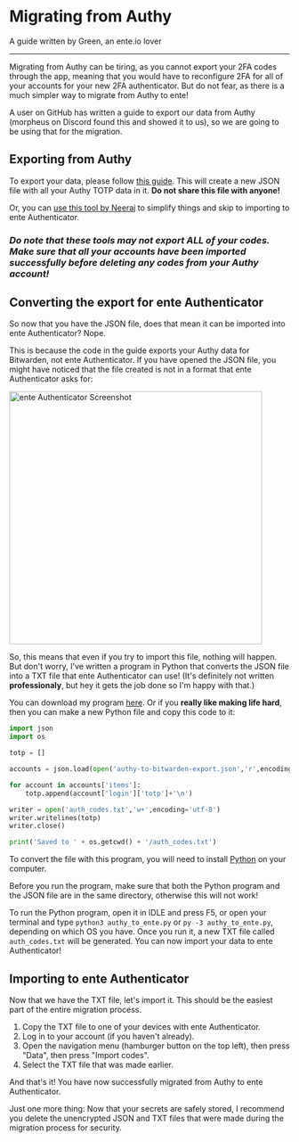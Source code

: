 # Migrating from Authy
A guide written by Green, an ente.io lover

---

Migrating from Authy can be tiring, as you cannot export your 2FA codes through the app, meaning that you would have to reconfigure 2FA for all of your accounts for your new 2FA authenticator. But do not fear, as there is a much simpler way to migrate from Authy to ente!

A user on GitHub has written a guide to export our data from Authy (morpheus on Discord found this and showed it to us), so we are going to be using that for the migration.

## Exporting from Authy
To export your data, please follow [this guide](https://gist.github.com/gboudreau/94bb0c11a6209c82418d01a59d958c93). This will create a new JSON file with all your Authy TOTP data in it. **Do not share this file with anyone!**

Or, you can [use this tool by Neeraj](https://github.com/ua741/authy-export/releases/tag/v0.0.4) to simplify things and skip to importing to ente Authenticator.
### *Do note that these tools may not export ALL of your codes. Make sure that all your accounts have been imported successfully before deleting any codes from your Authy account!*

## Converting the export for ente Authenticator
So now that you have the JSON file, does that mean it can be imported into ente Authenticator? Nope.

This is because the code in the guide exports your Authy data for Bitwarden, not ente Authenticator. If you have opened the JSON file, you might have noticed that the file created is not in a format that ente Authenticator asks for:

<img width="454" alt="ente Authenticator Screenshot" src="https://github.com/gweeeen/auth/assets/41323182/30566a69-cfa0-4de0-9f0d-95967d4c5cad">

So, this means that even if you try to import this file, nothing will happen. But don't worry, I've written a program in Python that converts the JSON file into a TXT file that ente Authenticator can use! (It's definitely not written **professionaly**, but hey it gets the job done so I'm happy with that.)

You can download my program [here](https://github.com/gweeeen/ducky/blob/main/duckys_other_stuff/authy_to_ente.py). Or if you **really like making life hard**, then you can make a new Python file and copy this code to it:

```py
import json
import os

totp = []

accounts = json.load(open('authy-to-bitwarden-export.json','r',encoding='utf-8'))

for account in accounts['items']:
    totp.append(account['login']['totp']+'\n')

writer = open('auth_codes.txt','w+',encoding='utf-8')
writer.writelines(totp)
writer.close()

print('Saved to ' + os.getcwd() + '/auth_codes.txt')
```

To convert the file with this program, you will need to install [Python](https://www.python.org/downloads/) on your computer.

Before you run the program, make sure that both the Python program and the JSON file are in the same directory, otherwise this will not work!

To run the Python program, open it in IDLE and press F5, or open your terminal and type `python3 authy_to_ente.py` or `py -3 authy_to_ente.py`, depending on which OS you have. Once you run it, a new TXT file called `auth_codes.txt` will be generated. You can now import your data to ente Authenticator!

## Importing to ente Authenticator
Now that we have the TXT file, let's import it. This should be the easiest part of the entire migration process.

1. Copy the TXT file to one of your devices with ente Authenticator.
2. Log in to your account (if you haven't already).
3. Open the navigation menu (hamburger button on the top left), then press "Data", then press "Import codes".
4. Select the TXT file that was made earlier.

And that's it! You have now successfully migrated from Authy to ente Authenticator.

Just one more thing: Now that your secrets are safely stored, I recommend you delete the unencrypted JSON and TXT files that were made during the migration process for security.
